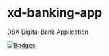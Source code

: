 # xd-banking-app

DBX Digital Bank Application

[![Badges](https://demo.fianu.io/api/badges?project=fianulabs&repository=xd-banking-app)](https://demo.fianu.io/dbx/xd-banking-app)








